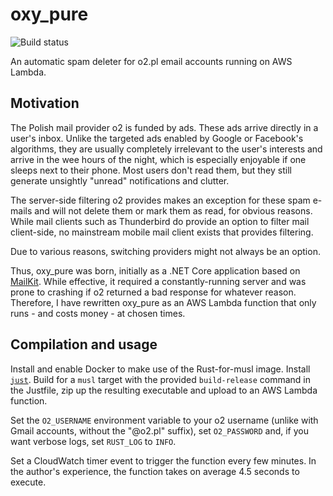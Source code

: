 # oxy_pure
![Build status](https://travis-ci.org/oreganoli/oxy_pure.svg?branch=master)

An automatic spam deleter for o2.pl email accounts running on AWS Lambda.
## Motivation
The Polish mail provider o2 is funded by ads. These ads arrive directly in a user's inbox. Unlike the targeted ads enabled by Google or Facebook's algorithms,
they are usually completely irrelevant to the user's interests and arrive in the wee hours of the night, which is especially enjoyable if one sleeps next to their phone.
Most users don't read them, but they still generate unsightly "unread" notifications and clutter.

The server-side filtering o2 provides makes an exception for these spam e-mails and will not delete them or mark them as read, for obvious reasons. While mail clients such as Thunderbird do provide an option to filter mail client-side, no mainstream mobile mail client exists that provides filtering.

Due to various reasons, switching providers might not always be an option.

Thus, oxy_pure was born, initially as a .NET Core application based on [MailKit](https://github.com/jstedfast/MailKit). While effective, it required a constantly-running server and was prone to crashing if o2 returned a bad response for whatever reason.
Therefore, I have rewritten oxy_pure as an AWS Lambda function that only runs - and costs money - at chosen times.
## Compilation and usage
Install and enable Docker to make use of the Rust-for-musl image. Install [`just`](https://github.com/casey/just/).
Build for a `musl` target with the provided `build-release` command in the Justfile, zip up the resulting executable and upload to an AWS Lambda function.

Set the `O2_USERNAME` environment variable to your o2 username (unlike with Gmail accounts, without the "@o2.pl" suffix), set `O2_PASSWORD` and, if you want verbose logs,
set `RUST_LOG` to `INFO`. 

Set a CloudWatch timer event to trigger the function every few minutes. In the author's experience, the function takes on average 4.5 seconds to execute.

